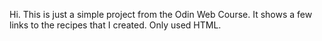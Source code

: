 Hi. This is just a simple project from the Odin Web Course. It shows a few links to the recipes 
that I created. Only used HTML. 
